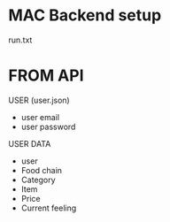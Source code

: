 # MAC Backend setup
run.txt

# FROM API
USER (user.json)
- user email
- user password

USER DATA
- user
- Food chain
- Category
- Item
- Price
- Current feeling

